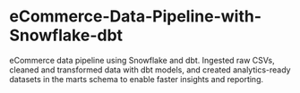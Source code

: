 # eCommerce-Data-Pipeline-with-Snowflake-dbt
eCommerce data pipeline using Snowflake and dbt. Ingested raw CSVs, cleaned and transformed data with dbt models, and created analytics-ready datasets in the marts schema to enable faster insights and reporting.
